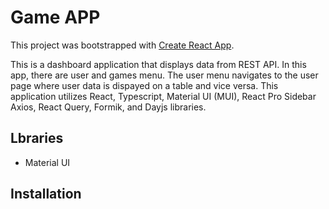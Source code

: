 # Game APP

This project was bootstrapped with [Create React App](https://github.com/facebook/create-react-app).


This is a dashboard application that displays data from REST API. In this app, there are user and games menu. The user menu navigates to the user page where user data is dispayed on a table and vice versa. This application utilizes React, Typescript, Material UI (MUI), React Pro Sidebar Axios, React Query, Formik, and Dayjs libraries.

## Lbraries
- Material UI 

## Installation